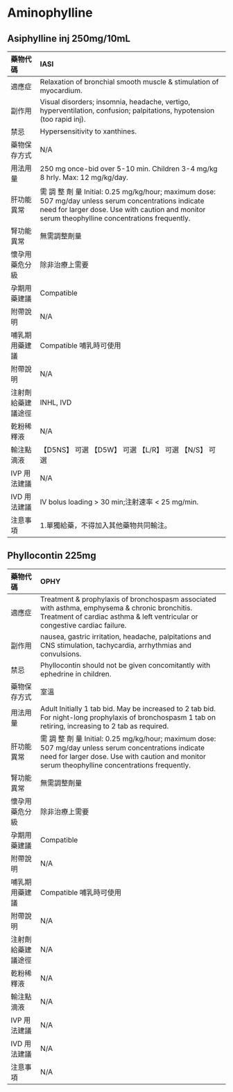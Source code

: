 # Aminophylline

## Asiphylline inj 250mg/10mL

| 藥物代碼           | IASI                                                                                                                                                                                                     |
|:-------------------|:---------------------------------------------------------------------------------------------------------------------------------------------------------------------------------------------------------|
| 適應症             | Relaxation of bronchial smooth muscle & stimulation of myocardium.                                                                                                                                       |
| 副作用             | Visual disorders; insomnia, headache, vertigo, hyperventilation, confusion; palpitations, hypotension (too rapid inj).                                                                                   |
| 禁忌               | Hypersensitivity to xanthines.                                                                                                                                                                           |
| 藥物保存方式       | N/A                                                                                                                                                                                                      |
| 用法用量           | 250 mg once-bid over 5-10 min. Children 3-4 mg/kg 8 hrly. Max: 12 mg/kg/day.                                                                                                                             |
| 肝功能異常         | 需 調 整 劑 量  Initial: 0.25 mg/kg/hour; maximum dose: 507 mg/day unless serum concentrations indicate need for larger dose. Use with caution and monitor serum theophylline concentrations frequently. |
| 腎功能異常         | 無需調整劑量                                                                                                                                                                                             |
| 懷孕用藥危分級     | 除非治療上需要                                                                                                                                                                                           |
| 孕期用藥建議       | Compatible                                                                                                                                                                                               |
| 附帶說明           | N/A                                                                                                                                                                                                      |
| 哺乳期用藥建議     | Compatible 哺乳時可使用                                                                                                                                                                                  |
| 附帶說明           | N/A                                                                                                                                                                                                      |
| 注射劑給藥建議途徑 | INHL, IVD                                                                                                                                                                                                |
| 乾粉稀釋液         | N/A                                                                                                                                                                                                      |
| 輸注點滴液         | 【D5NS】 可選  【D5W】 可選  【L/R】 可選  【N/S】 可選                                                                                                                                                  |
| IVP 用法建議       | N/A                                                                                                                                                                                                      |
| IVD 用法建議       | IV bolus loading > 30 min;注射速率 < 25 mg/min.                                                                                                                                                          |
| 注意事項           | 1.單獨給藥，不得加入其他藥物共同輸注。                                                                                                                                                                   |

## Phyllocontin 225mg

| 藥物代碼           | OPHY                                                                                                                                                                                                     |
|:-------------------|:---------------------------------------------------------------------------------------------------------------------------------------------------------------------------------------------------------|
| 適應症             | Treatment & prophylaxis of bronchospasm associated with asthma, emphysema & chronic bronchitis. Treatment of cardiac asthma & left ventricular or congestive cardiac failure.                            |
| 副作用             | nausea, gastric irritation, headache, palpitations and CNS stimulation, tachycardia, arrhythmias and convulsions.                                                                                        |
| 禁忌               | Phyllocontin should not be given concomitantly with ephedrine in children.                                                                                                                               |
| 藥物保存方式       | 室溫                                                                                                                                                                                                     |
| 用法用量           | Adult Initially 1 tab bid. May be increased to 2 tab bid. For night-long prophylaxis of bronchospasm 1 tab on retiring, increasing to 2 tab as required.                                                 |
| 肝功能異常         | 需 調 整 劑 量  Initial: 0.25 mg/kg/hour; maximum dose: 507 mg/day unless serum concentrations indicate need for larger dose. Use with caution and monitor serum theophylline concentrations frequently. |
| 腎功能異常         | 無需調整劑量                                                                                                                                                                                             |
| 懷孕用藥危分級     | 除非治療上需要                                                                                                                                                                                           |
| 孕期用藥建議       | Compatible                                                                                                                                                                                               |
| 附帶說明           | N/A                                                                                                                                                                                                      |
| 哺乳期用藥建議     | Compatible 哺乳時可使用                                                                                                                                                                                  |
| 附帶說明           | N/A                                                                                                                                                                                                      |
| 注射劑給藥建議途徑 | N/A                                                                                                                                                                                                      |
| 乾粉稀釋液         | N/A                                                                                                                                                                                                      |
| 輸注點滴液         | N/A                                                                                                                                                                                                      |
| IVP 用法建議       | N/A                                                                                                                                                                                                      |
| IVD 用法建議       | N/A                                                                                                                                                                                                      |
| 注意事項           | N/A                                                                                                                                                                                                      |

